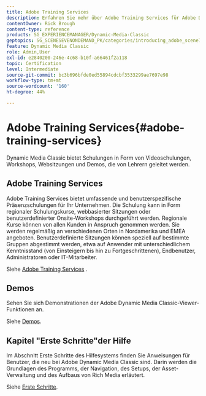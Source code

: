 ```yaml
---
title: Adobe Training Services
description: Erfahren Sie mehr über Adobe Training Services für Adobe Dynamic Media Classic.
contentOwner: Rick Brough
content-type: reference
products: SG_EXPERIENCEMANAGER/Dynamic-Media-Classic
geptopics: SG_SCENESEVENONDEMAND_PK/categories/introducing_adobe_scene7
feature: Dynamic Media Classic
role: Admin,User
exl-id: e2840200-246e-4c68-b10f-a66461f2a118
topic: Certification
level: Intermediate
source-git-commit: bc3b696bfde0ed55894cdcbf3533299ae7697e98
workflow-type: tm+mt
source-wordcount: '160'
ht-degree: 44%

---
```


# Adobe Training Services{#adobe-training-services}

Dynamic Media Classic bietet Schulungen in Form von Videoschulungen, Workshops, Websitzungen und Demos, die von Lehrern geleitet werden.

## Adobe Training Services

Adobe Training Services bietet umfassende und benutzerspezifische Präsenzschulungen für Ihr Unternehmen. Die Schulung kann in Form regionaler Schulungskurse, webbasierter Sitzungen oder benutzerdefinierter Onsite-Workshops durchgeführt werden. Regionale Kurse können von allen Kunden in Anspruch genommen werden. Sie werden regelmäßig an verschiedenen Orten in Nordamerika und EMEA angeboten. Benutzerdefinierte Sitzungen können speziell auf bestimmte Gruppen abgestimmt werden, etwa auf Anwender mit unterschiedlichem Kenntnisstand (von Einsteigern bis hin zu Fortgeschrittenen), Endbenutzer, Administratoren oder IT-Mitarbeiter. 

Siehe [Adobe Training Services](https://learning.adobe.com/) .

## Demos

Sehen Sie sich Demonstrationen der Adobe Dynamic Media Classic-Viewer-Funktionen an.

Siehe [Demos](https://landing.adobe.com/en/na/dynamic-media/ctir-2755/live-demos.html).

## Kapitel &quot;Erste Schritte&quot;der Hilfe

Im Abschnitt Erste Schritte des Hilfesystems finden Sie Anweisungen für Benutzer, die neu bei Adobe Dynamic Media Classic sind. Darin werden die Grundlagen des Programms, der Navigation, des Setups, der Asset-Verwaltung und des Aufbaus von Rich Media erläutert.

Siehe [Erste Schritte](dmc-platform-overview.md).

